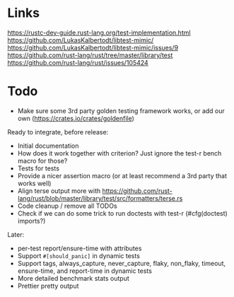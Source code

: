 # Links
https://rustc-dev-guide.rust-lang.org/test-implementation.html
https://github.com/LukasKalbertodt/libtest-mimic/
https://github.com/LukasKalbertodt/libtest-mimic/issues/9
https://github.com/rust-lang/rust/tree/master/library/test
https://github.com/rust-lang/rust/issues/105424

# Todo
- Make sure some 3rd party golden testing framework works, or add our own (https://crates.io/crates/goldenfile)

Ready to integrate, before release:
- Initial documentation
- How does it work together with criterion? Just ignore the test-r bench macro for those?
- Tests for tests
- Provide a nicer assertion macro (or at least recommend a 3rd party that works well)
- Align terse output more with https://github.com/rust-lang/rust/blob/master/library/test/src/formatters/terse.rs
- Code cleanup / remove all TODOs
- Check if we can do some trick to run doctests with test-r (#cfg(doctest) imports?)

Later:
- per-test report/ensure-time with attributes
- Support `#[should_panic]` in dynamic tests
- Support tags, always_capture, never_capture, flaky, non_flaky, timeout, ensure-time, and report-time in dynamic tests
- More detailed benchmark stats output 
- Prettier pretty output

